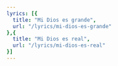 ```yaml
---
lyrics: [{
  title: "Mi Dios es grande", 
  url: "/lyrics/mi-dios-es-grande"
},{
  title: "Mi Dios es real", 
  url: "/lyrics/mi-dios-es-real"
}]
---
```

